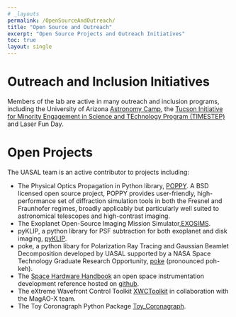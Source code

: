 ```yaml
---
# _layouts
permalink: /OpenSourceAndOutreach/
title: "Open Source and Outreach"
excerpt: "Open Source Projects and Outreach Initiatives"
toc: true
layout: single
---
```


# Outreach and Inclusion Initiatives


Members of the lab are active in many outreach and inclusion programs, including the University of Arizona [Astronomy Camp](https://www.astronomycamp.org), the [Tucson Initiative for Minority Engagement in Science and TEchnology Program (TIMESTEP)](https://timestep.arizona.edu/) and Laser Fun Day.

# Open Projects

The UASAL team is an active contributor to projects including:

- The Physical Optics Propagation in Python library, [POPPY](https://github.com/spacetelescope/poppy). A BSD licensed open source project, POPPY provides user-friendly, high-performance set of diffraction simulation tools in both the Fresnel and Fraunhofer regimes, broadly applicably but particularly well suited to astronomical telescopes and high-contrast imaging. 
- The Exoplanet Open-Source Imaging Mission Simulator,[EXOSIMS](https://github.com/dsavransky/EXOSIMS).
- pyKLIP, a python library for PSF subtraction for both exoplanet and disk imaging, [pyKLIP](https://bitbucket.org/pyKLIP/pyklip).
- poke, a python libary for Polarization Ray Tracing and Gaussian Beamlet Decomposition developed by UASAL supported by a NASA Space Technology Graduate Research Opportunity, [poke](https://github.com/Jashcraf/poke) (pronounced poh-keh).
- The [Space Hardware Handbook](https://uasal.github.io/spacehardwarehandbook-public/) an open space instrumentation development reference hosted on [github](https://github.com/uasal/spacehardwarehandbook-public).
- The eXtreme Wavefront Control Toolkit [XWCToolkit](https://github.com/uasal/XWCToolkit) in collaboration with the MagAO-X team.
- The Toy Coronagraph Python Package [Toy_Coronagraph](https://github.com/dreamjade/Toy_Coronagraph).
